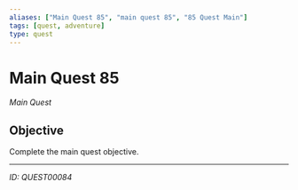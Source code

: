 ```yaml
---
aliases: ["Main Quest 85", "main quest 85", "85 Quest Main"]
tags: [quest, adventure]
type: quest
---
```


# Main Quest 85

*Main Quest*

## Objective
Complete the main quest objective.

---
*ID: QUEST00084*